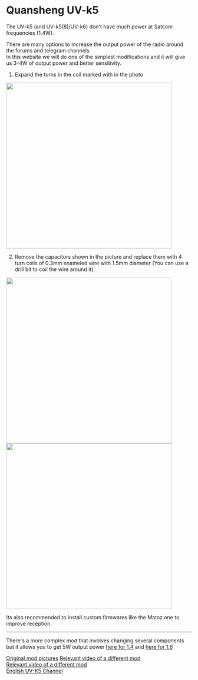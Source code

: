 # Quansheng UV-k5

The UV-k5 (and UV-k5(8)/UV-k6) don't have much power at Satcom frequencies (1.4W).  

There are many options to increase the output power of the radio around the forums and telegram channels.  
In this website we will do one of the simplest modifications and it will give us 3-4W of output power and better sensitivity.

1. Expand the turns in the coil marked with in the photo

<img height="450" src="/../_img/radios/expand_coil.png" />

2. Remove the capacitors shown in the picture and replace them with 4 turn coils of 0.3mm enameled wire with 1.5mm diameter (You can use a drill bit to coil the wire around it).

<img height="450" src="/../_img/radios/k5_mod.png" />
<img height="450" src="/../_img/radios/k5_result.jpg" />

Its also recommended to install custom firmwares like the Matoz one to improve reception.

----

There's a more complex mod that involves changing several components but it allows you to get 5W output power [here for 1.4](https://t.me/uv_k5_8/5/933) and [here for 1.6](https://t.me/uv_k5_8/5/952)  
  
[Original mod pictures](https://forum.cxem.net/index.php?/topic/262822-%D0%BF%D0%B5%D1%80%D0%B5%D1%81%D1%82%D1%80%D0%BE%D0%B9%D0%BA%D0%B0-%D0%BF%D1%80%D0%B5%D1%81%D0%B5%D0%BB%D0%B5%D0%BA%D1%82%D0%BE%D1%80%D0%B0-%D1%80%D1%81%D1%82-quansheng-uv-k5-%D0%BD%D0%B0-satcom)
[Relevant video of a different mod](https://www.youtube.com/watch?v=cuCjfeUxKGw)  
[Relevant video of a different mod](https://www.youtube.com/watch?v=c110XUpw7cY)  
[English UV-K5 Channel](https://t.me/quansheng_uvk5_en_dev)  
